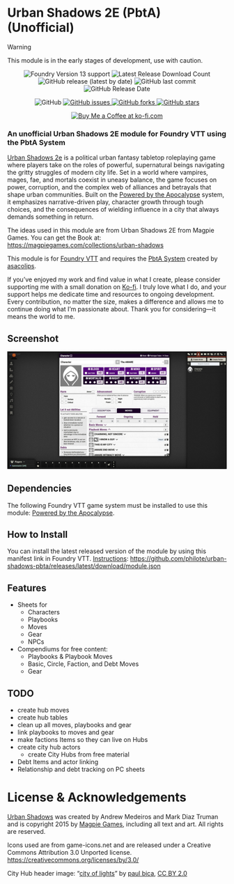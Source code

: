 # Urban Shadows 2E (PbtA) (Unofficial)

> [!Warning]
> This module is in the early stages of development, use with caution.

<p align="center">
    <img alt="Foundry Version 13 support" src="https://img.shields.io/badge/Foundry-v13-informational">
    <img alt="Latest Release Download Count" src="https://img.shields.io/github/downloads/philote/urban-shadows-pbta/latest/total"> 
    <img alt="GitHub release (latest by date)" src="https://img.shields.io/github/v/release/philote/urban-shadows-pbta"> 
    <img alt="GitHub last commit" src="https://img.shields.io/github/last-commit/philote/urban-shadows-pbta">
    <img alt="GitHub Release Date" src="https://img.shields.io/github/release-date/philote/urban-shadows-pbta?label=latest%20release" /> 
</p>
<p align="center">
    <img alt="GitHub" src="https://img.shields.io/github/license/philote/urban-shadows-pbta"> 
    <a href="https://github.com/philote/urban-shadows-pbta/issues">
        <img alt="GitHub issues" src="https://img.shields.io/github/issues/philote/urban-shadows-pbta">
    </a> 
    <a href="https://github.com/philote/urban-shadows-pbta/network">
        <img alt="GitHub forks" src="https://img.shields.io/github/forks/philote/urban-shadows-pbta">
    </a> 
    <a href="https://github.com/philote/urban-shadows-pbta/stargazers">
        <img alt="GitHub stars" src="https://img.shields.io/github/stars/philote/urban-shadows-pbta">
    </a> 
</p>
<p align="center">
   	<a href='https://ko-fi.com/G2G3I91JQ' target='_blank'>
        <img height='36' style='border:0px;height:36px;' src='https://storage.ko-fi.com/cdn/kofi3.png?v=6' border='0' alt='Buy Me a Coffee at ko-fi.com' />
    </a>
</p>

### An unofficial Urban Shadows 2E module for Foundry VTT using the PbtA System

[Urban Shadows 2e](https://magpiegames.com/collections/urban-shadows) is a political urban fantasy tabletop roleplaying game where players take on the roles of powerful, supernatural beings navigating the gritty struggles of modern city life. Set in a world where vampires, mages, fae, and mortals coexist in uneasy balance, the game focuses on power, corruption, and the complex web of alliances and betrayals that shape urban communities. Built on the [Powered by the Apocalypse](http://apocalypse-world.com/pbta/games/find) system, it emphasizes narrative-driven play, character growth through tough choices, and the consequences of wielding influence in a city that always demands something in return.

The ideas used in this module are from Urban Shadows 2E from Magpie Games. You can get the Book at: https://magpiegames.com/collections/urban-shadows

This module is for [Foundry VTT](https://foundryvtt.com/) and requires the [PbtA System](https://github.com/asacolips-projects/pbta) created by [asacolips](https://github.com/asacolips).

If you’ve enjoyed my work and find value in what I create, please consider supporting me with a small donation on [Ko-fi](https://ko-fi.com/G2G3I91JQ). I truly love what I do, and your support helps me dedicate time and resources to ongoing development. Every contribution, no matter the size, makes a difference and allows me to continue doing what I’m passionate about. Thank you for considering—it means the world to me.

## Screenshot
![Screenshot](assets/screenshot.webp)

## Dependencies

The following Foundry VTT game system must be installed to use this module: [Powered by the Apocalypse](https://foundryvtt.com/packages/pbta).

## How to Install

You can install the latest released version of the module by using this manifest link in Foundry VTT. [Instructions](https://foundryvtt.com/article/tutorial/): https://github.com/philote/urban-shadows-pbta/releases/latest/download/module.json

## Features
- Sheets for 
  - Characters
  - Playbooks
  - Moves
  - Gear
  - NPCs
- Compendiums for free content:
  - Playbooks & Playbook Moves
  - Basic, Circle, Faction, and Debt Moves
  - Gear

## TODO
- create hub moves
- create hub tables
- clean up all moves, playbooks and gear
- link playbooks to moves and gear
- make factions Items so they can live on Hubs
- create city hub actors
    - create City Hubs from free material
- Debt Items and actor linking
- Relationship and debt tracking on PC sheets

# License & Acknowledgements
[Urban Shadows](https://magpiegames.com/collections/urban-shadows) was created by Andrew Medeiros and Mark Diaz Truman and is copyright 2015 by [Magpie Games](https://magpiegames.com), including all text and art. All rights are reserved.

Icons used are from game-icons.net and are released under a Creative Commons Attribution 3.0 Unported license. https://creativecommons.org/licenses/by/3.0/

City Hub header image:
“<a href="https://www.flickr.com/photos/dexxus/358919966" title="city of lights">city of lights</a>” by <a href="https://www.flickr.com/photos/dexxus/">paul bica</a>, <a href="https://creativecommons.org/licenses/by/2.0/deed.en" rel="license noopener noreferrer">CC BY 2.0</a>